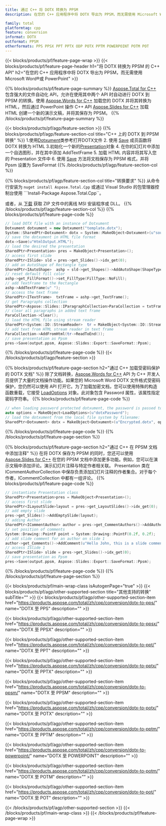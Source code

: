 ```yaml
---
title: 通过 C++ 将 DOTX 转换为 PPSM
description: 在您的 C++ 应用程序中将 DOTX 导出为 PPSM，而无需使用 Microsoft Word of PowerPoint

family: total
platformtag: cpp
feature: conversion
informat: DOTX
outformat: PPSM
otherformats: PPS PPSX PPT PPTX ODP POTX PPTM POWERPOINT POTM POT
---
```

{{< blocks/products/pf/feature-page-wrap >}}
{{< blocks/products/pf/feature-page-header h1="将 DOTX 转换为 PPSM 的 C++ API" h2="在您的 C++ 应用程序中将 DOTX 导出为 PPSM，而无需使用 Microsoft Word&reg;或 PowerPoint" >}}

{{% blocks/products/pf/feature-page-summary %}}
[Aspose.Total for C++](https://products.aspose.com/total/cpp/) 包含强大的文件自动化 API，允许在使用其中两个 API 时自动进行 DOTX 到 PPSM 的转换。使用 [Aspose.Words for C++](https://products.aspose.com/words/cpp/) 加载您的 DOTX 并将其转换为 HTML，然后通过 PowerPoint 操作 C++ API [Aspose.Slides for C++](https://products.aspose.com/slides/cpp/) 加载 HTML 创建一个新的演示文稿，并将其保存为 PPSM。 
{{% /blocks/products/pf/feature-page-summary  %}}

{{< blocks/products/pf/agp/feature-section >}}
{{% blocks/products/pf/agp/feature-section-col title="C++ 上的 DOTX 到 PPSM 转换" %}}
1.使用[Dotxument](https://reference.aspose.com/words/cpp/class/aspose.words.dotxument)类参考打开DOTX文件
2. 使用 [Save](https://reference.aspose.com/words/cpp/class/aspose.words.dotxument#save_stdbasicostream_saveoptions) 成员函数将 DOTX 转换为 HTML
3.初始化一个新的[Presentation](https://reference.aspose.com/slides/cpp/class/aspose.slides.presentation)对象
4. 在你的幻灯片中添加一个自选图形，并在其中添加 AddTextFrame
5. 加载 HTML 内容并将其写入您的 Presentation 文件中
6. 使用 [Save](https://reference.aspose.com/slides/cpp/class/aspose.slides.presentation#afcd59ec697bf05c10f78c3869de2ec9e) 方法将文档保存为 PPSM 格式，并将 Ppsm 设置为 SaveFormat
{{% /blocks/products/pf/agp/feature-section-col %}}

{{% blocks/products/pf/agp/feature-section-col title="转换要求" %}}
从命令行安装为 ```nuget install Aspose.Total.Cpp``` 或通过 Visual Studio 的包管理器控制台使用 ```Install-Package Aspose.Total.Cpp``。

或者，从 [下载](https://downloads.aspose.com/total/cpp) 获取 ZIP 文件中的离线 MSI 安装程序或 DLL。
{{% /blocks/products/pf/agp/feature-section-col %}}
{{% blocks/products/pf/feature-page-code %}}

```cpp
// load DOTX file with an instance of Dotxument
Dotxument dotxument = new Dotxument("template.dotx");
System::SharedPtr<Dotxument> dotx = System::MakeObject<Dotxument>(u"sourceFile.dotx");
// save the dotxument in HTML file format
dotx->Save(u"HtmlOutput.HTML");
// load the desired the presentation
SharedPtr<Presentation> pres = MakeObject<Presentation>();
// access first slide
SharedPtr<ISlide> sld = pres->get_Slides()->idx_get(0);
// add an AutoShape of Rectangle type
SharedPtr<IAutoShape>  ashp = sld->get_Shapes()->AddAutoShape(ShapeType::Rectangle, 10, 10, 700, 500);
// reset default fill color
ashp->get_FillFormat()->set_FillType(FillType::NoFill);
// add TextFrame to the Rectangle
ashp->AddTextFrame(u" ");
// access the text frame
SharedPtr<ITextFrame>  txtFrame = ashp->get_TextFrame();
// get Paragraphs collection
SharedPtr<Aspose::Slides::IParagraphCollection>ParaCollection = txtFrame->get_Paragraphs();
// clear all paragraphs in added text frame
ParaCollection->Clear();
// load the HTML file using stream reader
SharedPtr<System::IO::StreamReader>  tr = MakeObject<System::IO::StreamReader>(HtmlOutput.HTML);
// add text from HTML stream reader in text frame
ParaCollection->AddFromHtml(tr->ReadToEnd());
// save presentation as Ppsm
pres->Save(output.ppsm, Aspose::Slides::Export::SaveFormat::Ppsm);                  
```


{{% /blocks/products/pf/feature-page-code %}}
{{< /blocks/products/pf/agp/feature-section >}}

{{% blocks/products/pf/feature-page-section  h2="通过 C++ 加载受密码保护的 DOTX 文档" %}}
除了文档转换，[Aspose.Words for C++](https://products.aspose.com/words/cpp/) API 为 C++ 开发人员提供了大量的文档操作功能。如果您的 Microsoft Word DOTX 文件格式受密码保护，您仍然可以使用 API 打开它。为了加载加密文档，您可以使用特殊的构造函数重载，它接受 [LoadOptions](https://reference.aspose.com/words/cpp/class/aspose.words.loading.load_options) 对象。此对象包含 Password 属性，该属性指定密码字符串。
{{% blocks/products/pf/feature-page-code %}}

```cpp
// when loading password protected dotxument, the password is passed to the dotxument's constructor using a LoadOptions object.
auto options = MakeObject<LoadOptions>(u"dotxPassword");
// load the dotxument from the local file system by filename:
SharedPtr<Dotxument> dotx = MakeObject<Dotxument>(u"Encrypted.dotx", options);
```

{{% /blocks/products/pf/feature-page-code  %}}
{{% /blocks/products/pf/feature-page-section %}}

{{% blocks/products/pf/feature-page-section  h2="通过 C++ 在 PPSM 文档中添加注释" %}}
在将 DOTX 保存为 PPSM 的同时，您还可以使用 [Aspose.Slides for C++](https://products.aspose.com/slides/cpp/) 在您的 PPSM 文档中添加更多功能。例如，您可以在演示文稿中添加评论。演示幻灯片注释与特定作者相关联。 Presentation 类在 ICommentAuthorCollection 中保存负责添加幻灯片注释的作者集合。对于每个作者，ICommentCollection 中都有一组评论。
{{% blocks/products/pf/feature-page-code %}}

```cpp
// instantiate Presentation class
SharedPtr<Presentation>pres = MakeObject<Presentation>();
// access first slide
SharedPtr<ILayoutSlide>layout = pres->get_LayoutSlides()->idx_get(0);
// add empty slide
pres->get_Slides()->AddEmptySlide(layout);
// adding Author
SharedPtr<ICommentAuthor> author = pres->get_CommentAuthors()->AddAuthor(u"John Doe", u"MF");
// set position of comments
System::Drawing::PointF point = System::Drawing::PointF(0.2f, 0.2f);
// add slide comment for an author on slide 1
author->get_Comments()->AddComment(u"Hello John, this is a slide comment", pres->get_Slides()->idx_get(1), point, DateTime::get_Now());
// access ISlide 1
SharedPtr<ISlide> slide = pres->get_Slides()->idx_get(0);
// save presentation as Ppsm
pres->Save(output.ppsm, Aspose::Slides::Export::SaveFormat::Ppsm);  
```

{{% /blocks/products/pf/feature-page-code  %}}
{{% /blocks/products/pf/feature-page-section %}}

{{< blocks/products/pf/main-wrap-class isAutogenPage="true" >}}
{{< blocks/products/pf/agp/other-supported-section title="其他支持的转换" subTitle="" >}}
{{< blocks/products/pf/agp/other-supported-section-item href="https://products.aspose.com/total/zh/cpp/conversion/dotx-to-pps/" name="DOTX 至 PPS" description="" >}}

{{< blocks/products/pf/agp/other-supported-section-item href="https://products.aspose.com/total/zh/cpp/conversion/dotx-to-ppsx/" name="DOTX 至 PPSX" description="" >}}

{{< blocks/products/pf/agp/other-supported-section-item href="https://products.aspose.com/total/zh/cpp/conversion/dotx-to-ppt/" name="DOTX 至 PPT" description="" >}}

{{< blocks/products/pf/agp/other-supported-section-item href="https://products.aspose.com/total/zh/cpp/conversion/dotx-to-pptx/" name="DOTX 至 PPTX" description="" >}}

{{< blocks/products/pf/agp/other-supported-section-item href="https://products.aspose.com/total/zh/cpp/conversion/dotx-to-ppsm/" name="DOTX 至 PPSM" description="" >}}

{{< blocks/products/pf/agp/other-supported-section-item href="https://products.aspose.com/total/zh/cpp/conversion/dotx-to-potx/" name="DOTX 至 POTX" description="" >}}

{{< blocks/products/pf/agp/other-supported-section-item href="https://products.aspose.com/total/zh/cpp/conversion/dotx-to-pptm/" name="DOTX 至 PPTM" description="" >}}

{{< blocks/products/pf/agp/other-supported-section-item href="https://products.aspose.com/total/zh/cpp/conversion/dotx-to-powerpoint/" name="DOTX 至 POWERPOINT" description="" >}}

{{< blocks/products/pf/agp/other-supported-section-item href="https://products.aspose.com/total/zh/cpp/conversion/dotx-to-potm/" name="DOTX 至 POTM" description="" >}}

{{< blocks/products/pf/agp/other-supported-section-item href="https://products.aspose.com/total/zh/cpp/conversion/dotx-to-pot/" name="DOTX 至 POT" description="" >}}


{{< /blocks/products/pf/agp/other-supported-section >}}
{{< /blocks/products/pf/main-wrap-class >}}
{{< /blocks/products/pf/feature-page-wrap >}}